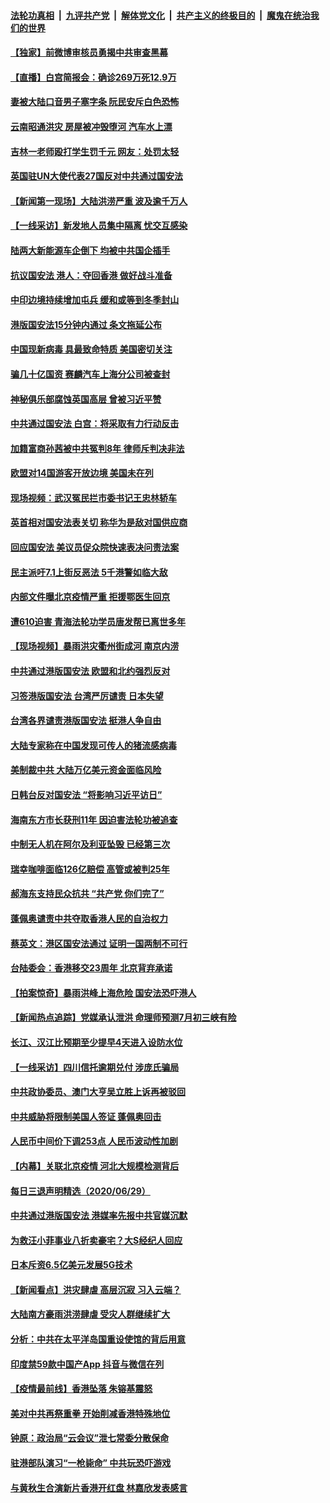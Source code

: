 ####  [法轮功真相](../../../../basic/blob/master/README.md?t=07010431) &nbsp;|&nbsp; [九评共产党](../../../../9ping.md/blob/master/README.md?t=07010431) &nbsp;|&nbsp; [解体党文化](../../../../jtdwh.md/blob/master/README.md?t=07010431)  &nbsp;|&nbsp; [共产主义的终极目的](../../../../gczydzjmd.md/blob/master/README.md?t=07010431) &nbsp;|&nbsp; [魔鬼在统治我们的世界](../../../../mgztzwmdsj.md/blob/master/README.md?t=07010431) 

#### [【独家】前微博审核员勇揭中共审查黑幕](../pages/nsc413/n12207542.md?t=07010431) 

#### [【直播】白宫简报会：确诊269万死12.9万](../pages/nsc413/n12222860.md?t=07010431) 

#### [妻被大陆口音男子塞字条 阮民安斥白色恐怖](../pages/nsc413/n12222721.md?t=07010431) 

#### [云南昭通洪灾 房屋被冲毁堕河 汽车水上漂](../pages/nsc413/n12222555.md?t=07010431) 

#### [吉林一老师殴打学生罚千元 网友：处罚太轻](../pages/nsc413/n12222797.md?t=07010431) 

#### [英国驻UN大使代表27国反对中共通过国安法](../pages/nsc413/n12222760.md?t=07010431) 

#### [【新闻第一现场】大陆洪涝严重 波及逾千万人](../pages/nsc413/n12222063.md?t=07010431) 

#### [【一线采访】新发地人员集中隔离 忧交互感染](../pages/nsc413/n12222406.md?t=07010431) 

#### [陆两大新能源车企倒下 均被中共国企插手](../pages/nsc413/n12222548.md?t=07010431) 

#### [抗议国安法 港人：夺回香港 做好战斗准备](../pages/nsc413/n12222716.md?t=07010431) 

#### [中印边境持续增加屯兵 缓和或等到冬季封山](../pages/nsc413/n12222557.md?t=07010431) 

#### [港版国安法15分钟内通过 条文拖延公布](../pages/nsc413/n12222356.md?t=07010431) 

#### [中国现新病毒 具最致命特质 美国密切关注](../pages/nsc413/n12222596.md?t=07010431) 

#### [骗几十亿国资 赛麟汽车上海分公司被查封](../pages/nsc413/n12222525.md?t=07010431) 

#### [神秘俱乐部腐蚀英国高层 曾被习近平赞](../pages/nsc413/n12222573.md?t=07010431) 

#### [中共通过国安法 白宫：将采取有力行动反击](../pages/nsc413/n12222567.md?t=07010431) 

#### [加籍富商孙茜被中共冤判8年 律师斥判决非法](../pages/nsc413/n12222377.md?t=07010431) 

#### [欧盟对14国游客开放边境 美国未在列](../pages/nsc413/n12222348.md?t=07010431) 

#### [现场视频：武汉冤民拦市委书记王忠林轿车](../pages/nsc413/n12222416.md?t=07010431) 

#### [英首相对国安法表关切 称华为是敌对国供应商](../pages/nsc413/n12222449.md?t=07010431) 

#### [回应国安法 美议员促众院快速表决问责法案](../pages/nsc413/n12222415.md?t=07010431) 

#### [民主派吁7.1上街反恶法 5千港警如临大敌](../pages/nsc413/n12222323.md?t=07010431) 

#### [内部文件曝北京疫情严重 拒援鄂医生回京](../pages/nsc413/n12220513.md?t=07010431) 

#### [遭610迫害 青海法轮功学员唐发帮已离世多年](../pages/nsc413/n12219873.md?t=07010431) 

#### [【现场视频】暴雨洪灾衢州街成河 南京内涝](../pages/nsc413/n12221984.md?t=07010431) 

#### [中共通过港版国安法 欧盟和北约强烈反对](../pages/nsc413/n12222076.md?t=07010431) 

#### [习签港版国安法 台湾严厉谴责 日本失望](../pages/nsc413/n12221834.md?t=07010431) 

#### [台湾各界谴责港版国安法 挺港人争自由](../pages/nsc413/n12221780.md?t=07010431) 

#### [大陆专家称在中国发现可传人的猪流感病毒](../pages/nsc413/n12221316.md?t=07010431) 


#### [美制裁中共 大陆万亿美元资金面临风险](../pages/nsc413/n12221644.md?t=07010431) 

#### [日韩台反对国安法 “将影响习近平访日”](../pages/nsc413/n12221801.md?t=07010431) 

#### [海南东方市长获刑11年 因迫害法轮功被追查](../pages/nsc413/n12221375.md?t=07010431) 

#### [中制无人机在阿尔及利亚坠毁 已经第三次](../pages/nsc413/n12221688.md?t=07010431) 

#### [瑞幸咖啡面临126亿赔偿 高管或被判25年](../pages/nsc413/n12220844.md?t=07010431) 

#### [郝海东支持民众抗共 “共产党 你们完了”](../pages/nsc413/n12221534.md?t=07010431) 

#### [蓬佩奥谴责中共夺取香港人民的自治权力](../pages/nsc413/n12222042.md?t=07010431) 

#### [蔡英文：港区国安法通过 证明一国两制不可行](../pages/nsc413/n12221525.md?t=07010431) 

#### [台陆委会：香港移交23周年 北京背弃承诺](../pages/nsc413/n12221002.md?t=07010431) 

#### [【拍案惊奇】暴雨洪峰上海危险 国安法恐吓港人](../pages/nsc413/n12220802.md?t=07010431) 

#### [【新闻热点追踪】党媒承认泄洪 命理师预测7月初三峡有险](../pages/nsc413/n12221281.md?t=07010431) 

#### [长江、汉江比预期至少提早4天进入设防水位](../pages/nsc413/n12219617.md?t=07010431) 

#### [【一线采访】四川信托逾期兑付 涉庞氏骗局](../pages/nsc413/n12220984.md?t=07010431) 

#### [中共政协委员、澳门大亨吴立胜上诉再被驳回](../pages/nsc413/n12220621.md?t=07010431) 

#### [中共威胁将限制美国人签证 蓬佩奥回击](../pages/nsc413/n12220995.md?t=07010431) 

#### [人民币中间价下调253点 人民币波动性加剧](../pages/nsc413/n12220668.md?t=07010431) 

#### [【内幕】关联北京疫情 河北大规模检测背后](../pages/nsc413/n12219261.md?t=07010431) 

#### [每日三退声明精选（2020/06/29）](../pages/nsc413/n12220897.md?t=07010431) 

#### [中共通过港版国安法 港媒率先报中共官媒沉默](../pages/nsc413/n12220846.md?t=07010431) 

#### [为救汪小菲事业八折卖豪宅？大S经纪人回应](../pages/nsc413/n12220609.md?t=07010431) 

#### [日本斥资6.5亿美元发展5G技术](../pages/nsc413/n12220469.md?t=07010431) 

#### [【新闻看点】洪灾肆虐 高层沉寂 习入云端？](../pages/nsc413/n12220532.md?t=07010431) 

#### [大陆南方豪雨洪涝肆虐 受灾人群继续扩大](../pages/nsc413/n12220499.md?t=07010431) 

#### [分析：中共在太平洋岛国重设使馆的背后用意](../pages/nsc413/n12220282.md?t=07010431) 

#### [印度禁59款中国产App 抖音与微信在列](../pages/nsc413/n12220539.md?t=07010431) 

#### [【疫情最前线】香港坠落 朱镕基震怒](../pages/nsc413/n12220225.md?t=07010431) 

#### [美对中共再祭重拳 开始削减香港特殊地位](../pages/nsc413/n12220482.md?t=07010431) 

#### [钟原：政治局“云会议”泄七常委分散保命](../pages/nsc413/n12219887.md?t=07010431) 

#### [驻港部队演习“一枪毙命” 中共玩恐吓游戏](../pages/nsc413/n12220496.md?t=07010431) 

#### [与黄秋生合演新片香港开红盘 林嘉欣发表感言](../pages/nsc413/n12220365.md?t=07010431) 


